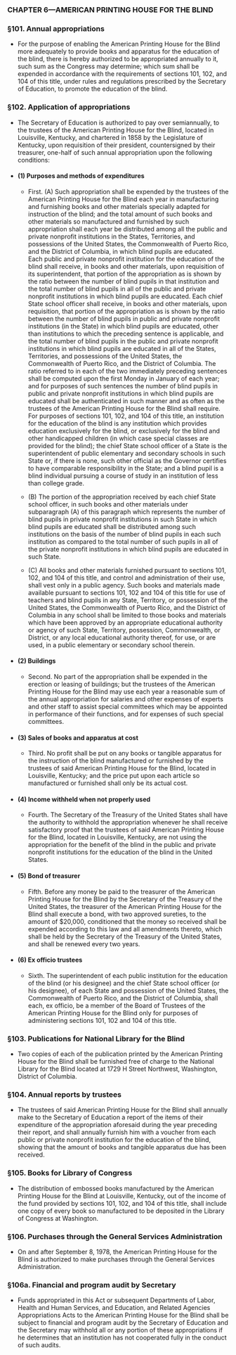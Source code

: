 ### **CHAPTER 6—AMERICAN PRINTING HOUSE FOR THE BLIND**

### §101. Annual appropriations
* For the purpose of enabling the American Printing House for the Blind more adequately to provide books and apparatus for the education of the blind, there is hereby authorized to be appropriated annually to it, such sum as the Congress may determine; which sum shall be expended in accordance with the requirements of sections 101, 102, and 104 of this title, under rules and regulations prescribed by the Secretary of Education, to promote the education of the blind.

### §102. Application of appropriations
* The Secretary of Education is authorized to pay over semiannually, to the trustees of the American Printing House for the Blind, located in Louisville, Kentucky, and chartered in 1858 by the Legislature of Kentucky, upon requisition of their president, countersigned by their treasurer, one-half of such annual appropriation upon the following conditions:

* #### (1) Purposes and methods of expenditures
  * First. (A) Such appropriation shall be expended by the trustees of the American Printing House for the Blind each year in manufacturing and furnishing books and other materials specially adapted for instruction of the blind; and the total amount of such books and other materials so manufactured and furnished by such appropriation shall each year be distributed among all the public and private nonprofit institutions in the States, Territories, and possessions of the United States, the Commonwealth of Puerto Rico, and the District of Columbia, in which blind pupils are educated. Each public and private nonprofit institution for the education of the blind shall receive, in books and other materials, upon requisition of its superintendent, that portion of the appropriation as is shown by the ratio between the number of blind pupils in that institution and the total number of blind pupils in all of the public and private nonprofit institutions in which blind pupils are educated. Each chief State school officer shall receive, in books and other materials, upon requisition, that portion of the appropriation as is shown by the ratio between the number of blind pupils in public and private nonprofit institutions (in the State) in which blind pupils are educated, other than institutions to which the preceding sentence is applicable, and the total number of blind pupils in the public and private nonprofit institutions in which blind pupils are educated in all of the States, Territories, and possessions of the United States, the Commonwealth of Puerto Rico, and the District of Columbia. The ratio referred to in each of the two immediately preceding sentences shall be computed upon the first Monday in January of each year; and for purposes of such sentences the number of blind pupils in public and private nonprofit institutions in which blind pupils are educated shall be authenticated in such manner and as often as the trustees of the American Printing House for the Blind shall require. For purposes of sections 101, 102, and 104 of this title, an institution for the education of the blind is any institution which provides education exclusively for the blind, or exclusively for the blind and other handicapped children (in which case special classes are provided for the blind); the chief State school officer of a State is the superintendent of public elementary and secondary schools in such State or, if there is none, such other official as the Governor certifies to have comparable responsibility in the State; and a blind pupil is a blind individual pursuing a course of study in an institution of less than college grade.

  * (B) The portion of the appropriation received by each chief State school officer, in such books and other materials under subparagraph (A) of this paragraph which represents the number of blind pupils in private nonprofit institutions in such State in which blind pupils are educated shall be distributed among such institutions on the basis of the number of blind pupils in each such institution as compared to the total number of such pupils in all of the private nonprofit institutions in which blind pupils are educated in such State.

  * (C) All books and other materials furnished pursuant to sections 101, 102, and 104 of this title, and control and administration of their use, shall vest only in a public agency. Such books and materials made available pursuant to sections 101, 102 and 104 of this title for use of teachers and blind pupils in any State, Territory, or possession of the United States, the Commonwealth of Puerto Rico, and the District of Columbia in any school shall be limited to those books and materials which have been approved by an appropriate educational authority or agency of such State, Territory, possession, Commonwealth, or District, or any local educational authority thereof, for use, or are used, in a public elementary or secondary school therein.

* #### (2) Buildings
  * Second. No part of the appropriation shall be expended in the erection or leasing of buildings; but the trustees of the American Printing House for the Blind may use each year a reasonable sum of the annual appropriation for salaries and other expenses of experts and other staff to assist special committees which may be appointed in performance of their functions, and for expenses of such special committees.

* #### (3) Sales of books and apparatus at cost
  * Third. No profit shall be put on any books or tangible apparatus for the instruction of the blind manufactured or furnished by the trustees of said American Printing House for the Blind, located in Louisville, Kentucky; and the price put upon each article so manufactured or furnished shall only be its actual cost.

* #### (4) Income withheld when not properly used
  * Fourth. The Secretary of the Treasury of the United States shall have the authority to withhold the appropriation whenever he shall receive satisfactory proof that the trustees of said American Printing House for the Blind, located in Louisville, Kentucky, are not using the appropriation for the benefit of the blind in the public and private nonprofit institutions for the education of the blind in the United States.

* #### (5) Bond of treasurer
  * Fifth. Before any money be paid to the treasurer of the American Printing House for the Blind by the Secretary of the Treasury of the United States, the treasurer of the American Printing House for the Blind shall execute a bond, with two approved sureties, to the amount of $20,000, conditioned that the money so received shall be expended according to this law and all amendments thereto, which shall be held by the Secretary of the Treasury of the United States, and shall be renewed every two years.

* #### (6) Ex officio trustees
  * Sixth. The superintendent of each public institution for the education of the blind (or his designee) and the chief State school officer (or his designee), of each State and possession of the United States, the Commonwealth of Puerto Rico, and the District of Columbia, shall each, ex officio, be a member of the Board of Trustees of the American Printing House for the Blind only for purposes of administering sections 101, 102 and 104 of this title.

### §103. Publications for National Library for the Blind
* Two copies of each of the publication printed by the American Printing House for the Blind shall be furnished free of charge to the National Library for the Blind located at 1729 H Street Northwest, Washington, District of Columbia.

### §104. Annual reports by trustees
* The trustees of said American Printing House for the Blind shall annually make to the Secretary of Education a report of the items of their expenditure of the appropriation aforesaid during the year preceding their report, and shall annually furnish him with a voucher from each public or private nonprofit institution for the education of the blind, showing that the amount of books and tangible apparatus due has been received.

### §105. Books for Library of Congress
* The distribution of embossed books manufactured by the American Printing House for the Blind at Louisville, Kentucky, out of the income of the fund provided by sections 101, 102, and 104 of this title, shall include one copy of every book so manufactured to be deposited in the Library of Congress at Washington.

### §106. Purchases through the General Services Administration
* On and after September 8, 1978, the American Printing House for the Blind is authorized to make purchases through the General Services Administration.

### §106a. Financial and program audit by Secretary
* Funds appropriated in this Act or subsequent Departments of Labor, Health and Human Services, and Education, and Related Agencies Appropriations Acts to the American Printing House for the Blind shall be subject to financial and program audit by the Secretary of Education and the Secretary may withhold all or any portion of these appropriations if he determines that an institution has not cooperated fully in the conduct of such audits.